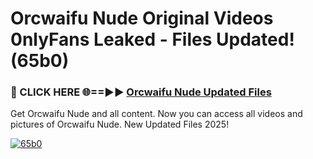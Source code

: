 # Orcwaifu Nude Original Videos 0nlyFans Leaked - Files Updated! (65b0)

<h3>🔴 CLICK HERE 🌐==►► <a href="https://tinyurl.com/yc6ubb5a" rel="nofollow">Orcwaifu Nude Updated Files</a></h3>

Get Orcwaifu Nude and all content. Now you can access all videos and pictures of Orcwaifu Nude. New Updated Files 2025!

[![65b0](https://i.imgur.com/7eu0CRL.gif)](https://tinyurl.com/yc6ubb5a)
